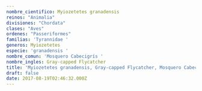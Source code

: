```yaml
---
nombre_cientifico: Myiozetetes granadensis
reinos: "Animalia"
divisiones: "Chordata"
clases: "Aves"
ordenes: "Passeriformes"
familias: 'Tyrannidae '
generos: Myiozetetes
especie: 'granadensis '
nombre_comun: 'Mosquero Cabecigrís '
nombre_ingles: Gray-capped Flycatcher
title: 'Myiozetetes granadensis, Gray-capped Flycatcher, Mosquero Cabecigrís '
draft: false
date: 2017-08-19T02:46:32.000Z
---
```


